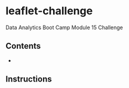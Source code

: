 # leaflet-challenge
Data Analytics Boot Camp Module 15 Challenge

## Contents
- 
        
## Instructions
